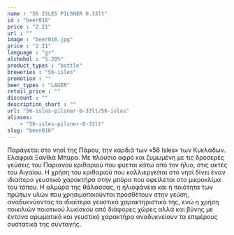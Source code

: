 ```yaml
---
name : "56 ISLES PILSNER 0.33lt"
id : "beer016"
price : "2.21"
url : ""
image : "beer016.jpg"
price : "2.21"
language : "gr"
alchohol : "5.20%"
product_types : "bottle"
breweries : "56-isles"
promotion : ""
beer_types : "LAGER"
retail_price : ""
discount : ""
description_short : ""
url: "56-isles-pilsner-0-33lt/56-isles"
aliases: 
    - "56-isles-pilsner-0-33lt"
slug: "beer016"
---
```


Παράγεται στο νησί της Πάρου, την καρδιά των «56 Isles» των Κυκλάδων.
Ελαφριά Ξανθιά Μπύρα.
Με πλούσιο αφρό και ζυμωμένη με τις δροσερές γεύσεις του Παριανού κριθαριού που φύεται κάτω από τον ήλιο, στις ακτές του Αιγαίου.
Η χρήση του κριθαριού που καλλιεργείται στο νησί δίνει έναν ιδιαίτερο γευστικό χαρακτήρα στην μπύρα που οφείλεται στο μικροκλίμα του τόπου. Η αλμύρα της θάλασσας, η ηλιοφάνεια και η ποιότητα των πρώτων υλών που χρησιμοποιούνται προσθέτουν στην γεύση, αναδυκνύοντας τα ιδιαίτερα γευστικά χαρακτηριστικά της, ενώ η χρήση ποικιλιών ποιοτικού λυκίσκου από διάφορες χώρες αλλά και βύνης με έντονα αρωματικό και γευστικό χαρακτήρα αναδυκνείουν τα επιμέρους συστατικά της συνταγής.